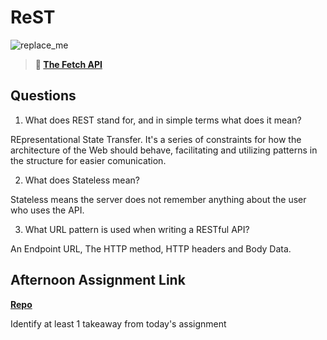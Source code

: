 # ReST

![replace_me](https://codeworks.blob.core.windows.net/public/assets/img/illustrations/placeholder.svg)

> **📖 [The Fetch API](https://codeworksacademy.com/fs-student-guide/resources/wk4/04-Fetch)**

## Questions

1. What does REST stand for, and in simple terms what does it mean?

REpresentational State Transfer. It's a series of constraints for how the architecture of the Web should behave, facilitating and utilizing patterns in the structure for easier comunication.

2. What does Stateless mean?

Stateless means the server does not remember anything about the user who uses the API.

3. What URL pattern is used when writing a RESTful API?

An Endpoint URL, The HTTP method, HTTP headers and Body Data.

## Afternoon Assignment Link

**[Repo](https://github.com/JoaoLucasMelo/Music-Is-Fun)**

Identify at least 1 takeaway from today's assignment
